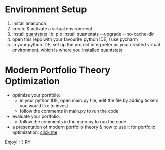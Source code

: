 # Environment Setup
1. install anaconda
2. create & activate a virtual environment
3. install [quantstats](https://github.com/ranaroussi/quantstats) lib: pip install quantstats --upgrade --no-cache-dir 
4. open this repo with your favourite python IDE, I use pycharm
5. in your python IDE, set up the project interpreter as your created virtual environment, which is where you installed quantstats

# Modern Portfolio Theory Optimization 
- optimize your portfolio:
    - in your python IDE, open main.py file, edit the file by adding tickers you would like to invest
    - follow the comments in main.py to run the code
- evaluate your portfolio:
    - follow the comments in the main.py to run the code 
- a presentation of modern portfolio theory & how to use it for portfolio optimization: [click me](https://docs.google.com/presentation/d/1qQLCrJ5L-x1EnufmW91YT8Xu5nBM4e8IyP8v7rfWVOc/edit?usp=sharing)

Enjoy! :-)
RY
